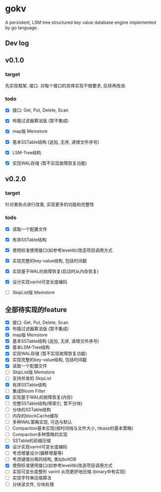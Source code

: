 # gokv

A persistent, LSM tree structured key value database engine implemented by go language.

## Dev log

## v0.1.0

### target

先实现框架, 接口. 对每个接口的具体实现不做要求, 后续再改进. 

### todo
- [x] 接口: Get, Put, Delete, Scan
- [x] 布隆过滤器算法版 (暂不集成)
- [x] map版 Memstore
- [x] 基本SSTable结构 (追加, 无序, 递增文件序号)
- [x] LSM-Tree结构
- [x] 实现WAL存储 (暂不实现故障恢复功能)


## v0.2.0

### target 

针对某些点进行改善, 实现更多的功能和完整性

### todo

- [x] 读取一个配置文件
- [x] 有序SSTable结构
- [x] 使用标准使用接口(如参考leveldb)改造项目调用方式
- [x] 实现完整的key-value结构, 包括时间戳
- [x] 实现基于WAL的故障恢复(启动时从内存恢复)
- [x] 设计实现varint可变长度编码
- [ ] SkipList版 Memstore


## 全部待实现的feature

- [x] 接口: Get, Put, Delete, Scan
- [x] 布隆过滤器算法版 (暂不集成)
- [x] map版 Memstore
- [x] 基本SSTable结构 (追加, 无序, 递增文件序号)
- [x] 基本LSM-Tree结构
- [x] 实现WAL存储 (暂不实现故障恢复功能)
- [x] 实现完整的key-value结构, 包括时间戳
- [x] 读取一个配置文件
- [ ] SkipList版 Memstore
- [ ] 支持并发的 SkipList
- [x] 有序SSTable结构
- [ ] 集成Bloom Filter
- [x] 实现基于WAL的故障恢复(内存)
- [ ] 完整SSTable结构(带索引, 暂不分块)
- [ ] 分块的SSTable结构
- [ ] 内存的blockCache缓存
- [ ] 多种WAL策略实现, 可选与默认
- [ ] Compaction基本实现(按时间线与文件大小, hbase的基本策略)
- [ ] Compaction多种策略的实现
- [ ] SSTable的前缀压缩
- [x] 设计实现varint可变长度编码
- [ ] 考虑增量设计(偏移增量等)
- [ ] 考虑键值分离的结构, 类似boltDB
- [x] 使用标准使用接口(如参考leveldb)改造项目调用方式
- [ ] 实现可变长度整形 varint 从而更好地压缩 (binary中有实现)
- [ ] 实现字符串压缩算法
- [ ] 分块读文件, 分块处理